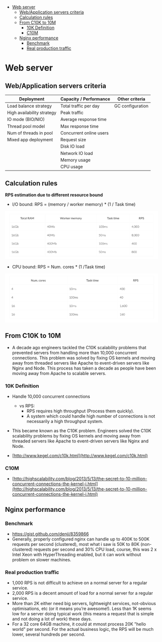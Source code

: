 - [Web server](#web-server)
  - [Web/Application servers criteria](#webapplication-servers-criteria)
  - [Calculation rules](#calculation-rules)
  - [From C10K to 10M](#from-c10k-to-10m)
    - [10K Definition](#10k-definition)
    - [C10M](#c10m)
  - [Nginx performance](#nginx-performance)
    - [Benchmark](#benchmark)
    - [Real production traffic](#real-production-traffic)

# Web server
## Web/Application servers criteria

| Deployment                 | Capacity / Performance  | Other criteria   |
| -------------------------- | ----------------------- | ---------------- |
| Load balance strategy      | Total traffic per day   | GC configuration |
| High availability strategy | Peak traffic            |                  |
| IO mode (BIO/NIO)          | Average response time   |                  |
| Thread pool model          | Max response time       |                  |
| Num of threads in pool     | Concurrent online users |                  |
| Mixed app deployment       | Request size            |                  |
|                            | Disk IO load            |                  |
|                            | Network IO load         |                  |
|                            | Memory usage            |                  |
|                            | CPU usage               |                  |

## Calculation rules
**RPS estimation due to different resource bound**

* I/O bound: RPS = (memory / worker memory)  \* (1 / Task time)

![I/O bound](../.gitbook/assets/scaleNumbers_IOBoundRPS.png)

* CPU bound: RPS = Num. cores \* (1 /Task time)

![CPU bound](../.gitbook/assets/scaleNumbers_CPUBoundRPS.png)

## From C10K to 10M
* A decade ago engineers tackled the C10K scalability problems that prevented servers from handling more than 10,000 concurrent connections. This problem was solved by fixing OS kernels and moving away from threaded servers like Apache to event-driven servers like Nginx and Node. This process has taken a decade as people have been moving away from Apache to scalable servers. 

### 10K Definition

* Handle 10,000 concurrent connections
  * vs RPS: 
    * RPS requires high throughput (Process them quickly). 
    * A system which could handle high number of connections is not necessarily a high throughput system.
* This became known as the C10K problem. Engineers solved the C10K scalability problems by fixing OS kernels and moving away from threaded servers like Apache to event-driven servers like Nginx and Node.

* [http://www.kegel.com/c10k.html](http://www.kegel.com/c10k.html)

### C10M

* [http://highscalability.com/blog/2013/5/13/the-secret-to-10-million-concurrent-connections-the-kernel-i.html](http://highscalability.com/blog/2013/5/13/the-secret-to-10-million-concurrent-connections-the-kernel-i.html)


## Nginx performance

### Benchmark
* https://gist.github.com/denji/8359866
* Generally, properly configured nginx can handle up to 400K to 500K requests per second (clustered), most what i saw is 50K to 80K (non-clustered) requests per second and 30% CPU load, course, this was 2 x Intel Xeon with HyperThreading enabled, but it can work without problem on slower machines.

### Real production traffic
* 1,000 RPS is not difficult to achieve on a normal server for a regular service.
* 2,000 RPS is a decent amount of load for a normal server for a regular service.
* More than 2K either need big servers, lightweight services, not-obvious optimisations, etc (or it means you’re awesome!). Less than 1K seems low for a server doing typical work (this means a request that is simple and not doing a lot of work) these days.
* For a 32 core 64GB machine, it could at mmost process 20K "hello world" per second. For the actual business logic, the RPS will be much lower, several hundreds per second. 


